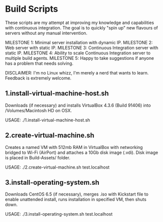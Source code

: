 Build Scripts
=============

These scripts are my attempt at improving my knowledge and capabilities with continuous integration. The goal is to quickly "spin up" new flavours of servers without any manual intervention.

MILESTONE 1: Minimal server installation with dynamic IP.
MILESTONE 2: Web server with static IP.
MILESTONE 3: Continuous Integration server with static IP.
MILESTONE 4: Ability to scale Continuous Integration server to multiple build agents.
MILESTONE 5: Happy to take suggestions if anyone has a problem that needs solving.

DISCLAIMER: I'm no Linux whizz, I'm merely a nerd that wants to learn. Feedback is extremely welcome.

1.install-virtual-machine-host.sh
---------------------------------
Downloads (if necessary) and installs VirtualBox 4.3.6 (Build 91406) into /Volumes/Macintosh HD on OSX.

USAGE: ./1.install-virtual-machine-host.sh

2.create-virtual-machine.sh
---------------------------
Creates a named VM with 512mb RAM in VirtualBox with networking bridged to Wi-Fi (AirPort) and attaches a 10Gb disk image (.vdi). Disk image is placed in Build-Assets/ folder.

USAGE: ./2.create-virtual-machine.sh test.localhost

3.install-operating-system.sh
-----------------------------
Downloads CentOS 6.5 (if necessary), merges .iso with Kickstart file to enable unattended install, runs installation in specified VM, then shuts down.

USAGE: ./3.install-operating-system.sh test.localhost

